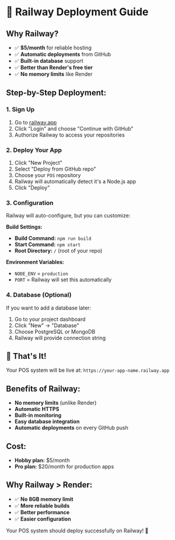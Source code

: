# 🚂 Railway Deployment Guide

## Why Railway?
- ✅ **$5/month** for reliable hosting
- ✅ **Automatic deployments** from GitHub
- ✅ **Built-in database** support
- ✅ **Better than Render's free tier**
- ✅ **No memory limits** like Render

## Step-by-Step Deployment:

### 1. Sign Up
1. Go to [railway.app](https://railway.app)
2. Click "Login" and choose "Continue with GitHub"
3. Authorize Railway to access your repositories

### 2. Deploy Your App
1. Click "New Project"
2. Select "Deploy from GitHub repo"
3. Choose your `POS` repository
4. Railway will automatically detect it's a Node.js app
5. Click "Deploy"

### 3. Configuration
Railway will auto-configure, but you can customize:

**Build Settings:**
- **Build Command:** `npm run build`
- **Start Command:** `npm start`
- **Root Directory:** `/` (root of your repo)

**Environment Variables:**
- `NODE_ENV` = `production`
- `PORT` = Railway will set this automatically

### 4. Database (Optional)
If you want to add a database later:
1. Go to your project dashboard
2. Click "New" → "Database"
3. Choose PostgreSQL or MongoDB
4. Railway will provide connection string

## 🎉 That's It!
Your POS system will be live at: `https://your-app-name.railway.app`

## Benefits of Railway:
- **No memory limits** (unlike Render)
- **Automatic HTTPS**
- **Built-in monitoring**
- **Easy database integration**
- **Automatic deployments** on every GitHub push

## Cost:
- **Hobby plan:** $5/month
- **Pro plan:** $20/month for production apps

## Why Railway > Render:
- ✅ **No 8GB memory limit**
- ✅ **More reliable builds**
- ✅ **Better performance**
- ✅ **Easier configuration**

Your POS system should deploy successfully on Railway! 🚂
